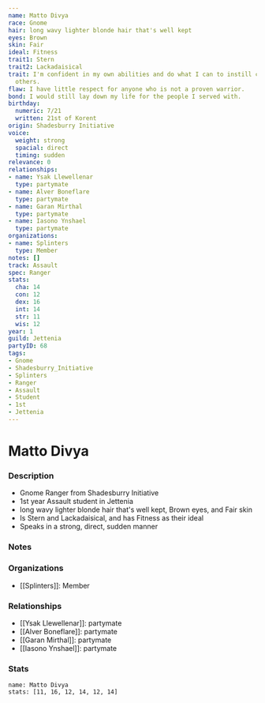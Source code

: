 ```yaml
---
name: Matto Divya
race: Gnome
hair: long wavy lighter blonde hair that's well kept
eyes: Brown
skin: Fair
ideal: Fitness
trait1: Stern
trait2: Lackadaisical
trait: I'm confident in my own abilities and do what I can to instill confidence in
  others.
flaw: I have little respect for anyone who is not a proven warrior.
bond: I would still lay down my life for the people I served with.
birthday:
  numeric: 7/21
  written: 21st of Korent
origin: Shadesburry Initiative
voice:
  weight: strong
  spacial: direct
  timing: sudden
relevance: 0
relationships:
- name: Ysak Llewellenar
  type: partymate
- name: Alver Boneflare
  type: partymate
- name: Garan Mirthal
  type: partymate
- name: Iasono Ynshael
  type: partymate
organizations:
- name: Splinters
  type: Member
notes: []
track: Assault
spec: Ranger
stats:
  cha: 14
  con: 12
  dex: 16
  int: 14
  str: 11
  wis: 12
year: 1
guild: Jettenia
partyID: 68
tags:
- Gnome
- Shadesburry_Initiative
- Splinters
- Ranger
- Assault
- Student
- 1st
- Jettenia
---
```

# Matto Divya
### Description
- Gnome Ranger from Shadesburry Initiative
- 1st year Assault student in Jettenia
- long wavy lighter blonde hair that's well kept, Brown eyes, and Fair skin
- Is Stern and Lackadaisical, and has Fitness as their ideal
- Speaks in a strong, direct, sudden manner

### Notes

### Organizations
- [[Splinters]]: Member

### Relationships
- [[Ysak Llewellenar]]: partymate
- [[Alver Boneflare]]: partymate
- [[Garan Mirthal]]: partymate
- [[Iasono Ynshael]]: partymate

### Stats
```statblock
name: Matto Divya
stats: [11, 16, 12, 14, 12, 14]
```